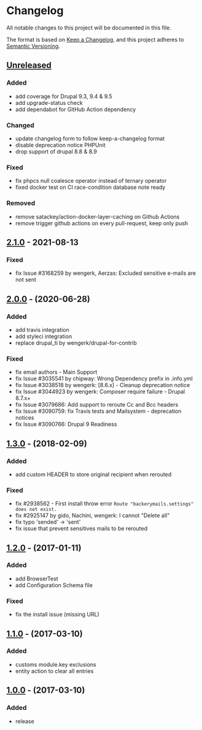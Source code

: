 # Changelog
All notable changes to this project will be documented in this file.

The format is based on [Keep a Changelog](https://keepachangelog.com/en/1.0.0/),
and this project adheres to [Semantic Versioning](https://semver.org/spec/v2.0.0.html).

## [Unreleased]
### Added
- add coverage for Drupal 9.3, 9.4 & 9.5
- add upgrade-status check
- add dependabot for GitHub Action dependency

### Changed
- update changelog form to follow keep-a-changelog format
- disable deprecation notice PHPUnit
- drop support of drupal 8.8 & 8.9

### Fixed
- fix phpcs null coalesce operator instead of ternary operator
- fixed docker test on CI race-condition database note ready

### Removed
- remove satackey/action-docker-layer-caching on Github Actions
- remove trigger github actions on every pull-request, keep only push

## [2.1.0] - 2021-08-13
### Fixed
- fix Issue #3168259 by wengerk, Aerzas: Excluded sensitive e-mails are not sent

## [2.0.0] - (2020-06-28)
### Added
- add travis integration
- add styleci integration
- replace drupal_ti by wengerk/drupal-for-contrib

### Fixed
- fix email authors - Main Support
- fix Issue #3035541 by chipway: Wrong Dependency prefix in .info.yml
- fix Issue #3038518 by wengerk: \[8.6.x] - Cleanup deprecation notice
- fix Issue #3044923 by wengerk: Composer require failure - Drupal 8.7.x+
- fix Issue #3079686: Add support to reroute Cc and Bcc headers
- fix Issue #3090759: fix Travis tests and Mailsystem - deprecation notices
- fix Issue #3090766: Drupal 9 Readiness

## [1.3.0] - (2018-02-09)
### Added
- add custom HEADER to store original recipient when rerouted

### Fixed
- fix #2938562 - First install throw error `Route "backerymails.settings" does not exist.`
- fix #2925147 by gido, Nachini, wengerk: I cannot "Delete all"
- fix typo 'sended' -> 'sent'
- fix issue that prevent sensitives mails to be rerouted

## [1.2.0] - (2017-01-11)
### Added
- add BrowserTest
- add Configuration Schema file

### Fixed
- fix the install issue (missing URL)

## [1.1.0] - (2017-03-10)
### Added
- customs module.key exclusions
- entity action to clear all entries

## [1.0.0] - (2017-03-10)
### Added
- release

[Unreleased]: https://github.com/antistatique/drupal-backerymails/compare/8.x-2.1...HEAD
[2.1.0]: https://github.com/antistatique/drupal-backerymails/compare/8.x-2.0...8.x-2.1
[2.0.0]: https://github.com/antistatique/drupal-backerymails/compare/8.x-1.3...8.x-2.0
[1.3.0]: https://github.com/antistatique/drupal-backerymails/compare/8.x-1.2...8.x-1.3
[1.2.0]: https://github.com/antistatique/drupal-backerymails/compare/8.x-1.1...8.x-1.2
[1.1.0]: https://github.com/antistatique/drupal-backerymails/compare/8.x-1.0...8.x-1.1
[1.0.0]: https://github.com/antistatique/drupal-backerymails/releases/tag/8.x-1.0
